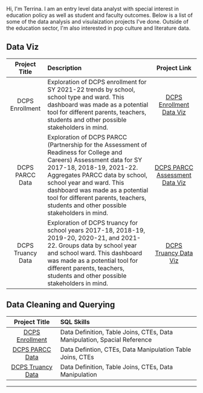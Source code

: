 Hi, I'm Terrina. I am an entry level data analyst with special interest in education policy as well as student and faculty outcomes. Below is a list of some of the data analysis and visulaization projects I've done. Outside of the education sector, I'm also interested in pop culture and literature data. 

## **Data Viz**

|Project Title| Description | Project Link
| :---:       |    :----  |          :---: |
| DCPS Enrollment | Exploration of DCPS enrollment for SY 2021-22 trends by school, school type and ward. This dashboard was made as a potential tool for different parents, teachers, students and other possible stakeholders in mind. | [DCPS Enrollment Data Viz](https://public.tableau.com/views/DCPS2021-22Enrollment/DCPSSY2021-22EnrollmentData?:language=en-US&:display_count=n&:origin=viz_share_link)  |
| DCPS PARCC Data | Exploration of DCPS PARCC (Partnership for the Assessment of Readiness for College and Careers) Assessment data for SY 2017-18, 2018-19, 2021-22. Aggregates PARCC data by school, school year and ward. This dashboard was made as a potential tool for different parents, teachers, students and other possible stakeholders in mind. | [DCPS PARCC Assessment Data Viz](https://public.tableau.com/views/PARCCdata/Dashboard1?:language=en-US&:display_count=n&:origin=viz_share_link) |
|DCPS Truancy Data | Exploration of DCPS truancy for school years 2017-18, 2018-19, 2019-20, 2020-21, and 2021-22. Groups data by school year and school ward. This dashboard was made as a potential tool for different parents, teachers, students and other possible stakeholders in mind.| [DCPS Truancy Data Viz](https://public.tableau.com/views/PARCCassessment/Dashboard1?:language=en-US&:display_count=n&:origin=viz_share_link)|

## **Data Cleaning and Querying**
|Project Title| SQL Skills|
| :---:|    :----|        
|[DCPS Enrollment](https://github.com/jacksontm9/Terrina-s-Data-Analysis/blob/main/DCPS%20Enrollment%20SQL.md)| Data Definition, Table Joins, CTEs, Data Manipulation, Spacial Reference|
|[DCPS PARCC Data](https://github.com/jacksontm9/Terrina-s-Data-Analysis/blob/main/DCPS%20PARCC%20SQL.md)| Data Defintion, CTEs, Data Manipulation Table Joins, CTEs|
|[DCPS Truancy Data](https://github.com/jacksontm9/Terrina-s-Data-Analysis/blob/main/DCPS%20Truancy%20SQL.md)| Data Definition, Table Joins, CTEs, Data Manipulation|
---







